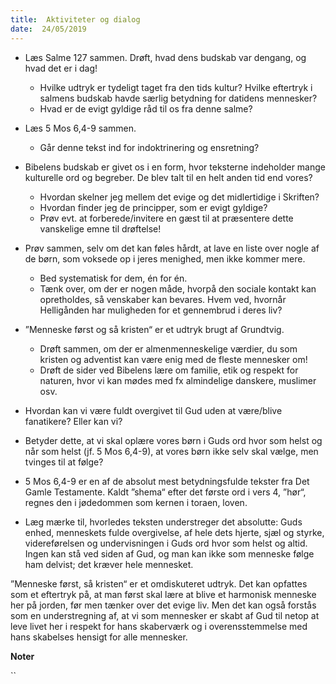 ```yaml
---
title:  Aktiviteter og dialog
date:  24/05/2019
---
```


* 	Læs Salme 127 sammen. Drøft, hvad dens budskab var dengang, og hvad det er i dag!
	* 	Hvilke udtryk er tydeligt taget fra den tids kultur? Hvilke eftertryk i salmens budskab havde særlig betydning for datidens mennesker?
	* 	Hvad er de evigt gyldige råd til os fra denne salme?

* 	Læs 5 Mos 6,4-9 sammen.
	* 	Går denne tekst ind for indoktrinering og ensretning?

* 	Bibelens budskab er givet os i en form, hvor teksterne indeholder mange kulturelle ord og begreber. De blev talt til en helt anden tid end vores?
	* 	Hvordan skelner jeg mellem det evige og det midlertidige i Skriften?
	* 	Hvordan finder jeg de principper, som er evigt gyldige?
	* 	Prøv evt. at forberede/invitere en gæst til at præsentere dette vanskelige emne til drøftelse!

* 	Prøv sammen, selv om det kan føles hårdt, at lave en liste over nogle af de børn, som voksede op i jeres menighed, men ikke kommer mere.
	* 	Bed systematisk for dem, én for én.
	* 	Tænk over, om der er nogen måde, hvorpå den sociale kontakt kan opretholdes, så venskaber kan bevares. Hvem ved, hvornår Helligånden har muligheden for et gennembrud i deres liv?

* 	”Menneske først og så kristen“ er et udtryk brugt af Grundtvig.
	* 	Drøft sammen, om der er almenmenneskelige værdier, du som kristen og adventist kan være enig med de fleste mennesker om!
	* 	Drøft de sider ved Bibelens lære om familie, etik og respekt for naturen, hvor vi kan mødes med fx almindelige danskere, muslimer osv.

* 	Hvordan kan vi være fuldt overgivet til Gud uden at være/blive fanatikere? Eller kan vi?

* 	Betyder dette, at vi skal oplære vores børn i Guds ord hvor som helst og når som helst (jf. 5 Mos 6,4-9), at vores børn ikke selv skal vælge, men tvinges til at følge?

* 	5 Mos 6,4-9 er en af de absolut mest betydningsfulde tekster fra Det Gamle Testamente. Kaldt ”shema“ efter det første ord i vers 4, ”hør“, regnes den i jødedommen som kernen i toraen, loven.

* 	Læg mærke til, hvorledes teksten understreger det absolutte: Guds enhed, menneskets fulde overgivelse, af hele dets hjerte, sjæl og styrke, videreførelsen og undervisningen i Guds ord hvor som helst og altid. Ingen kan stå ved siden af Gud, og man kan ikke som menneske følge ham delvist; det kræver hele mennesket.

”Menneske først, så kristen“ er et omdiskuteret udtryk. Det kan opfattes som et eftertryk på, at man først skal lære at blive et harmonisk menneske her på jorden, før men tænker over det evige liv. Men det kan også forstås som en understregning af, at vi som mennesker er skabt af Gud til netop at leve livet her i respekt for hans skaberværk og i overensstemmelse med hans skabelses hensigt for alle mennesker.

**Noter**

``